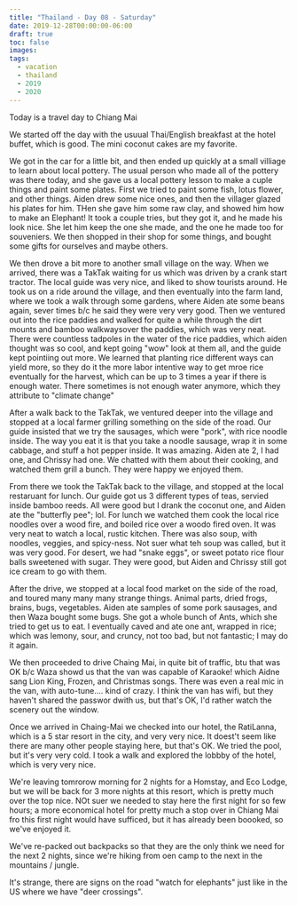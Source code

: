 ```yaml
---
title: "Thailand - Day 08 - Saturday"
date: 2019-12-28T00:00:00-06:00
draft: true
toc: false
images:
tags: 
  - vacation
  - thailand
  - 2019
  - 2020
---
```


Today is a travel day to Chiang Mai

We started off the day with the usuual Thai/English breakfast at the hotel buffet, which is good.  The mini coconut cakes are my favorite.

We got in the car for a little bit, and then ended up quickly at a small villiage to learn about local pottery.  The usual person who made all of the pottery was there today, and she gave us a local pottery lesson to make a cuple things and paint some plates.  First we tried to paint some fish, lotus flower, and other things.  Aiden drew some nice ones, and then the villager glazed his plates for him.  THen she gave him some raw clay, and showed him how to make an Elephant!  It took a couple tries, but they got it, and he made his look nice.  She let him keep the one she made, and the one he made too for souveniers.  We then shopped in their shop for some things, and bought some gifts for ourselves and maybe others.


We then drove a bit more to another small village on the way.  When we arrived, there was a TakTak waiting for us which was driven by a crank start tractor.   The local guide was very nice, and liked to show tourists around.  He took us on a ride around the village, and then eventually into the farm land, where we took a walk through some gardens, where Aiden ate some beans again, sever times b/c he said they were very very good.  Then we ventured out into the rice paddies and walked for quite a while through the dirt mounts and bamboo walkwaysover the paddies, which was very neat.  There were countless tadpoles in the water of the rice paddies, which aiden thought was so cool, and kept going "wow" look at them all, and the guide kept pointiing out more.  We learned that planting rice different ways can yield more, so they do it the more labor intentive way to get mroe rice eventually for the harvest, which can be up to 3 times a year if there is enough water.  There sometimes is not enough water anymore, which they attribute to "climate change"

After a walk back to the TakTak, we ventured deeper into the village and stopped at a local farmer grilling something on the side of the road.  Our guide insisted that we try the sausages, which were "pork", with rice noodle inside.  The way you eat it is that you take a noodle sausage, wrap it in some cabbage, and stuff a hot pepper inside.  It was amazing.  Aiden ate 2, I had one, and Chrissy had one.  We chatted with them about their cooking, and watched them grill a bunch.  They were happy we enjoyed them.

From there we took the TakTak back to the village, and stopped at the local restaruant for lunch.  Our guide got us 3 different types of teas, servied inside bamboo reeds.  All were good but I drank the coconut one, and Aiden ate the "butterfly pee"; lol.  For lunch we watched them cook the local rice noodles over a wood fire, and boiled rice over a woodo fired oven.  It was very neat to watch a local, rustic kitchen.  There was also soup, with noodles, veggies, and spicy-ness.  Not suer what teh soup was called, but it was very good.  For desert, we had "snake eggs", or sweet potato rice flour balls sweetened with sugar.  They were good, but Aiden and Chrissy still got ice cream to go with them.

After the drive, we stopped at a local food market on the side of the road, and toured many many many strange things.  Animal parts, dried frogs, brains, bugs, vegetables.  Aiden ate samples of some pork sausages, and then Waza bought some bugs.  She got a whole bunch of Ants, which she tried to get us to eat.  I eventually caved and ate one ant, wrapped in rice; which was lemony, sour, and cruncy, not too bad, but not fantastic; I may do it again.

We then proceeded to drive Chaing Mai, in quite  bit of traffic, btu that was OK b/c Waza showd us that the van was capable of Karaoke! which Aidne sang Lion King, Frozen, and Christmas songs.  There was even a real mic in the van, with auto-tune.... kind of crazy.  I think the van has wifi, but they haven't shared the passwor dwith us, but that's OK, I'd rather watch the scenery out the window.

Once we arrived in Chaing-Mai we checked into our hotel, the RatiLanna, which is a 5 star resort in the city, and very very nice.  It doest't seem like there are many other people staying here, but that's OK.  We tried the pool, but it's very very cold.  I took a walk and explored the lobbby of the hotel, which is very very nice.  

We're leaving tomrorow morning for 2 nights for a Homstay, and Eco Lodge, but we will be back for 3 more nights at this resort, which is pretty much over the top nice.  NOt suer we needed to stay here the first night for so few hours; a more economical hotel for pretty much a stop over in Chiang Mai fro this first night would have sufficed, but it has already been boooked, so we've enjoyed it.

We've re-packed out backpacks so that they are the only think we need for the next 2 nights, since we're hiking from oen camp to the next in the mountains / jungle.

It's strange, there are signs on the road "watch for elephants" just like in the US where we have "deer crossings".


















